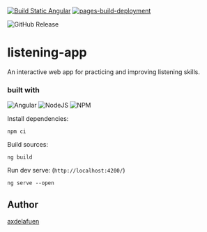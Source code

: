 [![Build Static Angular](https://github.com/axdelafuen/listening-app/actions/workflows/main.yml/badge.svg?branch=main)](https://github.com/axdelafuen/listening-app/actions/workflows/main.yml)
[![pages-build-deployment](https://github.com/axdelafuen/listening-app/actions/workflows/pages/pages-build-deployment/badge.svg?branch=gh-pages)](https://github.com/axdelafuen/listening-app/actions/workflows/pages/pages-build-deployment)

![GitHub Release](https://img.shields.io/github/v/release/axdelafuen/listening-app?include_prereleases)

# listening-app

An interactive web app for practicing and improving listening skills.

### built with

![Angular](https://img.shields.io/badge/angular-%23DD0031.svg?style=for-the-badge&logo=angular&logoColor=white) ![NodeJS](https://img.shields.io/badge/node.js-6DA55F?style=for-the-badge&logo=node.js&logoColor=white) ![NPM](https://img.shields.io/badge/NPM-%23CB3837.svg?style=for-the-badge&logo=npm&logoColor=white)

Install dependencies:

```shell
npm ci
```

Build sources:

```shell
ng build
```

Run dev serve: (`http://localhost:4200/`)

```shell
ng serve --open
```


## Author

[axdelafuen](https://github.com/axdelafuen)
